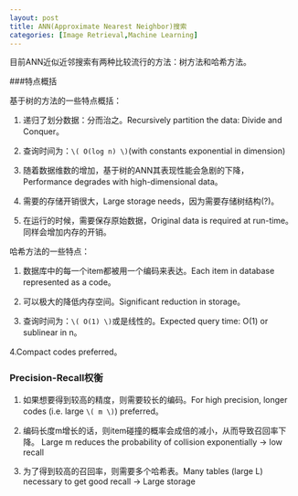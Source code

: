 ```yaml
---
layout: post
title: ANN(Approximate Nearest Neighbor)搜索
categories: [Image Retrieval,Machine Learning]
---
```


目前ANN近似近邻搜索有两种比较流行的方法：树方法和哈希方法。

###特点概括

基于树的方法的一些特点概括：

1. 递归了划分数据：分而治之。Recursively partition the data: Divide and Conquer。

2. 查询时间为：`\( O(log n) \)`(with constants exponential in dimension)

3. 随着数据维数的增加，基于树的ANN其表现性能会急剧的下降，Performance degrades with high-dimensional data。

4. 需要的存储开销很大，Large storage needs，因为需要存储树结构(?)。

5. 在运行的时候，需要保存原始数据，Original data is required at run-time。同样会增加内存的开销。

哈希方法的一些特点：

1. 数据库中的每一个item都被用一个编码来表达。Each item in database represented as a code。

2. 可以极大的降低内存空间。Significant reduction in storage。

3. 查询时间为：`\( O(1) \)`或是线性的。Expected query time: O(1) or sublinear in n。

4.Compact codes preferred。

### Precision-Recall权衡

1. 如果想要得到较高的精度，则需要较长的编码。For high precision, longer codes (i.e. large `\( m \)`) preferred。

2. 编码长度m增长的话，则item碰撞的概率会成倍的减小，从而导致召回率下降。 Large m reduces the probability of collision exponentially → low recall

3. 为了得到较高的召回率，则需要多个哈希表。Many tables (large L) necessary to get good recall → Large storage
